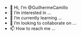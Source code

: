 - 👋 Hi, I’m @GuilhermeCamillo
- 👀 I’m interested in ...
- 🌱 I’m currently learning ...
- 💞️ I’m looking to collaborate on ...
- 📫 How to reach me ...

<!---
GuilhermeCamillo/GuilhermeCamillo is a ✨ special ✨ repository because its `README.md` (this file) appears on your GitHub profile.
You can click the Preview link to take a look at your changes.
--->

